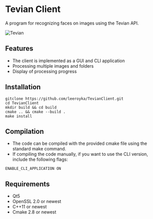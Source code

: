 Tevian Client
===

A program for recognizing faces on images using the Tevian API.

![Tevian](https://i.imgur.com/zbbVRtL.png)

Features
------
- The client is implemented as a GUI and CLI application
- Processing multiple images and folders
- Display of processing progress

Installation
------
    gitclone https://github.com/leeroyka/TevianClient.git
    cd TevianClient
    mkdir build && cd build
    cmake .. && cmake --build .
    make install
	
Compilation
------	
- The code can be compiled with the provided cmake file using the standard make command.
- If compiling the code manually, if you want to use the CLI version, include the following flags:
```
ENABLE_CLI_APPLICATION ON
```

Requirements
------
- Qt5
- OpenSSL 2.0 or newest
- C++11 or newest
- Cmake 2.8 or newest
